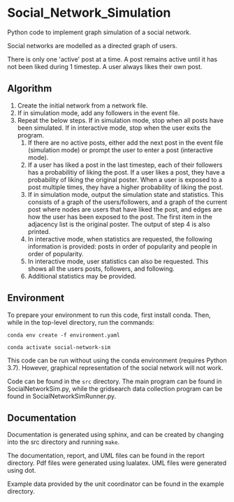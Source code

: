 # Social_Network_Simulation
Python code to implement graph simulation of a social network.

Social networks are modelled as a directed graph of users.

There is only one 'active' post at a time.
A post remains active until it has not been liked during 1 timestep.
A user always likes their own post.

## Algorithm
1. Create the initial network from a network file.
2. If in simulation mode, add any followers in the event file.
3. Repeat the below steps. If in simulation mode, stop when all posts have been simulated. If in interactive mode, stop when the user exits the program.
    1. If there are no active posts, either add the next post in the event file (simulation mode) or prompt the user to enter a post (interactive mode).
    2. If a user has liked a post in the last timestep, each of their followers has a probabilitiy of liking the post. If a user likes a post, they have a probability of liking the original poster. When a user is exposed to a post multiple times, they have a higher probability of liking the post.
    3. If in simulation mode, output the simulation state and statistics. This consists of a graph of the users/followers, and a graph of the current post where nodes are users that have liked the post, and edges are how the user has been exposed to the post. The first item in the adjacency list is the original poster.
    The output of step 4 is also printed.
    4. In interactive mode, when statistics are requested, the following information is provided: posts in order of popularity and people in order of popularity.
    5. In interactive mode, user statistics can also be requested. This shows all the users posts, followers, and following.
    6. Additional statistics may be provided.

## Environment

To prepare your environment to run this code, first install conda.
Then, while in the top-level directory, run the commands:

```conda env create -f environment.yaml```

```conda activate social-network-sim```

This code can be run without using the conda environment (requires Python 3.7).
However, graphical representation of the social network will not work.

Code can be found in the ```src``` directory.
The main program can be found in SocialNetworkSim.py,
while the gridsearch data collection program can be found in
SocialNetworkSimRunner.py.

## Documentation

Documentation is generated using sphinx, and can be created by changing into the
src directory and running ```make```.

The documentation, report, and UML files can be found in the report directory.
Pdf files were generated using lualatex.
UML files were generated using dot.

Example data provided by the unit coordinator can be found in the example directory.
